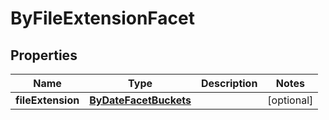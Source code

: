 

# ByFileExtensionFacet

## Properties

Name | Type | Description | Notes
------------ | ------------- | ------------- | -------------
**fileExtension** | [**ByDateFacetBuckets**](ByDateFacetBuckets.md) |  |  [optional]



